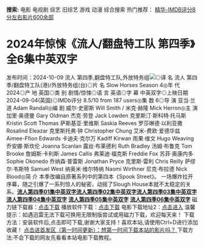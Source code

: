 **搜索:** 电影 电视剧 综艺 旧综艺 游戏 动漫 综合搜索 热门推荐： [精华-IMDB评分8分左右影片600余部](https://www.dytt8.com/html/gndy/jddy/20160320/50510.html)
# 2024年惊悚《流人/翻盘特工队 第四季》全6集中英双字
发布时间：2024-10-09 
流人 第四季,翻盘特工队,外放特务组![](https://img9.doubanio.com/view/photo/l_ratio_poster/public/p2911746593.jpg)◎译 名 流人 第四季/翻盘特工队(港)/外放特务组(台)◎片 名 Slow Horses Season 4◎年 代 2024◎产 地 英国◎类 别 剧情/惊悚◎语 言 英语◎字 幕 中英双字◎上映日期 2024-09-04(英国)◎IMDb评分 8.5/10 from 187 users◎集 数 6◎导 演 亚当·兰道 Adam Randall◎编 剧 威尔·史密斯 Will Smith / 米克·赫隆 Mick Herron◎主 演 加里·奥德曼 Gary Oldman 杰克·劳登 Jack Lowden 克里斯汀·斯科特·托马斯 Kristin Scott Thomas 萨斯基亚·里维斯 Saskia Reeves 罗莎琳德·以利亚撒 Rosalind Eleazar 克里斯托弗·钟 Christopher Chung 艾米-费欧·爱德华兹 Aimee-Ffion Edwards 卡迪夫·克尔万 Kadiff Kirwan 雨果·维文 Hugo Weaving 乔安娜·斯坎伦 Joanna Scanlan 露丝·布莱德利 Ruth Bradley 汤姆·布鲁克 Tom Brooke 詹姆斯·卡利斯 James Callis 弗莱迪·福克斯 Freddie Fox 苏菲·奥康内多 Sophie Okonedo 乔纳森·普雷斯 Jonathan Pryce 克里斯·雷利 Chris Reilly 萨缪尔·韦斯特 Samuel West 纳奥米·维尔特纳 Naomi Wirthner 尼克·布拉德 Nick Blood◎简 介 本季改编自原著系列中的第四本《Spook Street》。 一场爆炸拉开序幕，随之引爆了一系列惊人的秘密，动摇了Slough House本就不太稳定的关系。[**流人第四季01集中英双字**](magnet:?xt=urn:btih:63ab099116b142d4a9f7cb49bba1b8147dac664b&dn=%e9%98%b3%e5%85%89%e7%94%b5%e5%bd%b1dygod.org.%e6%b5%81%e4%ba%ba%e7%ac%ac%e5%9b%9b%e5%ad%a301%e9%9b%86%e4%b8%ad%e8%8b%b1%e5%8f%8c%e5%ad%97.mkv&tr=udp%3a%2f%2ftracker.opentrackr.org%3a1337%2fannounce&tr=udp%3a%2f%2fexodus.desync.com%3a6969%2fannounce)[**流人第四季02集中英双字**](magnet:?xt=urn:btih:872f373fd56a6d640fe0a204f03a568be73b1528&dn=%e9%98%b3%e5%85%89%e7%94%b5%e5%bd%b1dygod.org.%e6%b5%81%e4%ba%ba%e7%ac%ac%e5%9b%9b%e5%ad%a302%e9%9b%86%e4%b8%ad%e8%8b%b1%e5%8f%8c%e5%ad%97.mkv&tr=udp%3a%2f%2ftracker.opentrackr.org%3a1337%2fannounce&tr=udp%3a%2f%2fexodus.desync.com%3a6969%2fannounce)[**流人第四季03集中英双字**](magnet:?xt=urn:btih:f91213a046df5b7771d40ae819b9b2fe15a31f1e&dn=%e9%98%b3%e5%85%89%e7%94%b5%e5%bd%b1dygod.org.%e6%b5%81%e4%ba%ba%e7%ac%ac%e5%9b%9b%e5%ad%a303%e9%9b%86%e4%b8%ad%e8%8b%b1%e5%8f%8c%e5%ad%97.mkv&tr=udp%3a%2f%2ftracker.opentrackr.org%3a1337%2fannounce&tr=udp%3a%2f%2fexodus.desync.com%3a6969%2fannounce)[**流人第四季04集中英双字**](magnet:?xt=urn:btih:7c01dc5636d1d7e698cf6e9e0243cd5d08739ee9&dn=%e9%98%b3%e5%85%89%e7%94%b5%e5%bd%b1dygod.org.%e6%b5%81%e4%ba%ba%e7%ac%ac%e5%9b%9b%e5%ad%a304%e9%9b%86%e4%b8%ad%e8%8b%b1%e5%8f%8c%e5%ad%97.mkv&tr=udp%3a%2f%2ftracker.opentrackr.org%3a1337%2fannounce&tr=udp%3a%2f%2fexodus.desync.com%3a6969%2fannounce)
[**流人第四季05集中英双字**](magnet:?xt=urn:btih:84dedbcd903f00d7ff79a62f532d1ed655633936&dn=%e9%98%b3%e5%85%89%e7%94%b5%e5%bd%b1dygod.org.%e6%b5%81%e4%ba%ba%e7%ac%ac%e5%9b%9b%e5%ad%a305%e9%9b%86%e4%b8%ad%e8%8b%b1%e5%8f%8c%e5%ad%97.mkv&tr=udp%3a%2f%2ftracker.opentrackr.org%3a1337%2fannounce&tr=udp%3a%2f%2fexodus.desync.com%3a6969%2fannounce)
[**流人第四季06集中英双字**](magnet:?xt=urn:btih:01cb64cb0e994234c72726f1fbca9d3f647fff7f&dn=%e9%98%b3%e5%85%89%e7%94%b5%e5%bd%b1dygod.org.%e6%b5%81%e4%ba%ba%e7%ac%ac%e5%9b%9b%e5%ad%a306%e9%9b%86%e4%b8%ad%e8%8b%b1%e5%8f%8c%e5%ad%97.mkv&tr=udp%3a%2f%2ftracker.opentrackr.org%3a1337%2fannounce&tr=udp%3a%2f%2fexodus.desync.com%3a6969%2fannounce) 磁力链下载器：[点击下载](https://dygod.org/js/bt.htm "qBittorrent") 播放软件下载：[点击下载](https://dygod.org/js/player.htm "PotPlayer") 电影下载地址2：[点击进入](https://dygod.org/ "阳光电影") 温馨提示：如遇迅雷无法下载可换用无限制版尝试或用磁力下载，欢迎每天来！  下载方法：安装软件后,点击即可下载,谢谢大家支持！喜欢本站,请使用Ctrl+D进行添加收藏！ [点击进首发区（第一时间更新）：想第一时间下载本站的影片吗？ ](https://www.ygdy8.net/)下载方法:不会下载的网友先看看本站电影下载教程。